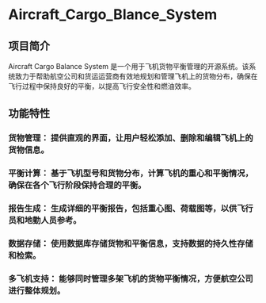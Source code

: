 # Aircraft_Cargo_Blance_System
## 项目简介
Aircraft Cargo Balance System 是一个用于飞机货物平衡管理的开源系统。该系统致力于帮助航空公司和货运运营商有效地规划和管理飞机上的货物分布，确保在飞行过程中保持良好的平衡，以提高飞行安全性和燃油效率。

## 功能特性
### 货物管理： 提供直观的界面，让用户轻松添加、删除和编辑飞机上的货物信息。
### 平衡计算： 基于飞机型号和货物分布，计算飞机的重心和平衡情况，确保在各个飞行阶段保持合理的平衡。
### 报告生成： 生成详细的平衡报告，包括重心图、荷载图等，以供飞行员和地勤人员参考。
### 数据存储： 使用数据库存储货物和平衡信息，支持数据的持久性存储和检索。
### 多飞机支持： 能够同时管理多架飞机的货物平衡情况，方便航空公司进行整体规划。

